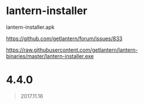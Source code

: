 # lantern-installer

lantern-installer.apk

https://github.com/getlantern/forum/issues/833

https://raw.githubusercontent.com/getlantern/lantern-binaries/master/lantern-installer.exe




# 4.4.0

> 2017.11.16

